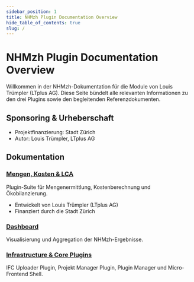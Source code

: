 ```yaml
---
sidebar_position: 1
title: NHMzh Plugin Documentation Overview
hide_table_of_contents: true
slug: /
---
```


# NHMzh Plugin Documentation Overview

Willkommen in der NHMzh-Dokumentation für die Module von Louis Trümpler (LTplus AG). Diese Seite bündelt alle relevanten Informationen zu den drei Plugins sowie den begleitenden Referenzdokumenten.

## Sponsoring & Urheberschaft

- Projektfinanzierung: Stadt Zürich
- Autor: Louis Trümpler, LTplus AG

## Dokumentation

### [Mengen, Kosten & LCA](./mengen-kosten-lca/overview)
Plugin-Suite für Mengenermittlung, Kostenberechnung und Ökobilanzierung.
- Entwickelt von Louis Trümpler (LTplus AG)
- Finanziert durch die Stadt Zürich

### [Dashboard](./dashboard/overview)
Visualisierung und Aggregation der NHMzh-Ergebnisse.

### [Infrastructure & Core Plugins](./infrastructure-team/overview)
IFC Uploader Plugin, Projekt Manager Plugin, Plugin Manager und Micro-Frontend Shell.
 